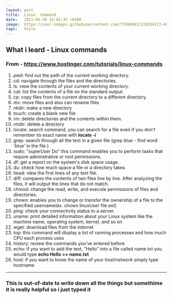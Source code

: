 ```yaml
---
layout: post
title:  Linux  Command
date:   2021-05-20 15:01:35 +0300
image:  https://user-images.githubusercontent.com/77090941/119234172-69717180-bb67-11eb-8acc-f687aa97de80.jpg
tags:   Style
---
```


## What i leard - Linux commands
### From -  https://www.hostinger.com/tutorials/linux-commands
1. pwd: find out the path of the current working directory. 
2. cd: navigate through the files and the directories.
3. ls: view the contents of your current working directory.
4. cat: list the contents of a file on the standard output.
5. cp: copy files from the current directory to a different directory.
6. mv: move files and also can rename files
7. nkdir: make a new directory 
8. touch: create a blank new file
9. rm: delete directories and the contents within them.
10. rmdir: delete a directory
11. locate: search command, you can search for a file even if you don't remember its exact name with **locate -i <file name>**
12. grep: search through all the text in a given file (grep blue <filename> - find word 'blue' in the file )
13. sudo: "superUser Do" this command enables you to perform tasks that require adminstrative or root permissions. 
14. df: get a report on the system's disk space usage.
15. du: check how much space a file or a directory takes
16. head: view the first lines of any text file. 
17. diff: compares the contents of two files line by line. After analyzing the files, it will output the lines that do not match.
18. chmod: change the read, write, and execute permissions of files and directories.
19. chown: enables you to change or transfer the ownership of a file to the specified username(ex. chown linuxUser file.ext)
20. ping: check your connectivity status to a server.
21. uname: print detailed information about your Linux system like the machine name, operating system, kernel, and so on 
22. wget: download files from the internet  
23. top: this command will display a list of running processes and how much CPU each process uses
24. history: review the commands you've entered before
25. echo: if you want to add the text, "Hello" into a file called name.txt you would type **echo Hello >> name.txt**
26. host: if you want to know the name of your host/network simply type hostname
  
---
### This is out-of-date to write down all the things but somethime it is really helpful so i just typed it  
